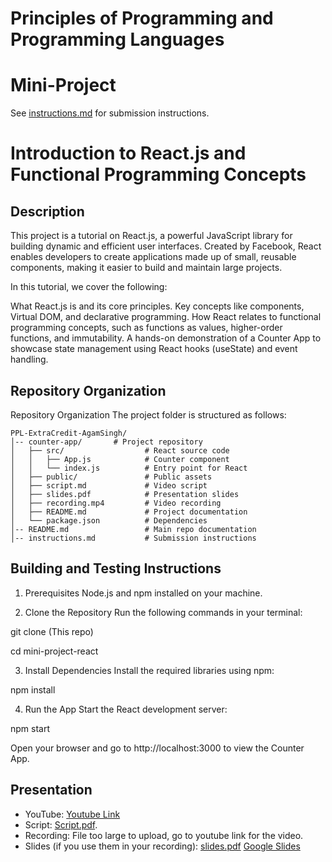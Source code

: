 # Principles of Programming and Programming Languages
# Mini-Project

See [instructions.md](instructions.md) for submission instructions.

# Introduction to React.js and Functional Programming Concepts

## Description

This project is a tutorial on React.js, a powerful JavaScript library for building dynamic and efficient user interfaces. Created by Facebook, React enables developers to create applications made up of small, reusable components, making it easier to build and maintain large projects.

In this tutorial, we cover the following:

What React.js is and its core principles.
Key concepts like components, Virtual DOM, and declarative programming.
How React relates to functional programming concepts, such as functions as values, higher-order functions, and immutability.
A hands-on demonstration of a Counter App to showcase state management using React hooks (useState) and event handling.

## Repository Organization

Repository Organization
The project folder is structured as follows:
```
PPL-ExtraCredit-AgamSingh/
│-- counter-app/       # Project repository
│   ├── src/                  # React source code
│   │   ├── App.js            # Counter component
│   │   └── index.js          # Entry point for React
│   ├── public/               # Public assets
│   ├── script.md             # Video script
│   ├── slides.pdf            # Presentation slides
│   ├── recording.mp4         # Video recording
│   ├── README.md             # Project documentation
│   └── package.json          # Dependencies
│-- README.md                 # Main repo documentation
│-- instructions.md           # Submission instructions
```
## Building and Testing Instructions

1. Prerequisites
Node.js and npm installed on your machine.

2. Clone the Repository
Run the following commands in your terminal:

git clone (This repo)

cd mini-project-react

3. Install Dependencies
Install the required libraries using npm:

npm install

4. Run the App
Start the React development server:

npm start

Open your browser and go to http://localhost:3000 to view the Counter App.

## Presentation

- YouTube: [Youtube Link](https://youtu.be/Bc5Y31MxIhs?si=Yg3xKc9xNv5TsOxb)
- Script: [Script.pdf](ScriptReactPPL.pdf).
- Recording: File too large to upload, go to youtube link for the video.
- Slides (if you use them in your recording): [slides.pdf](ReactFrameworkPPLPresentation.pdf) [Google Slides](https://docs.google.com/presentation/d/1Lbtc1pB8phr1q4jjMhJVPPBCtsl5mzA-bD9pfFdY7as/edit?usp=sharing)
